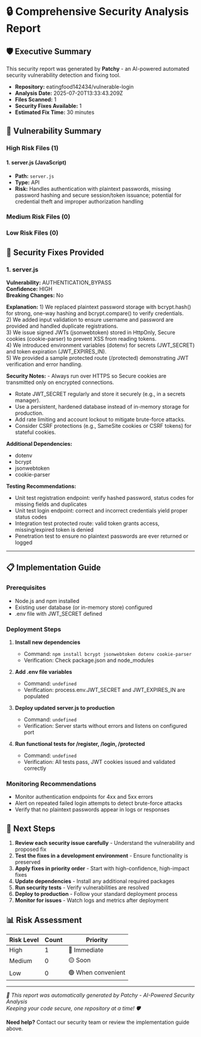 # 🔒 Comprehensive Security Analysis Report

## 🛡️ Executive Summary
This security report was generated by **Patchy** - an AI-powered automated security vulnerability detection and fixing tool.

- **Repository:** eatingfood142434/vulnerable-login
- **Analysis Date:** 2025-07-20T13:33:43.209Z
- **Files Scanned:** 1
- **Security Fixes Available:** 1
- **Estimated Fix Time:** 30 minutes

## 🚨 Vulnerability Summary

### High Risk Files (1)

#### 1. server.js (JavaScript)
- **Path:** `server.js`
- **Type:** API
- **Risk:** Handles authentication with plaintext passwords, missing password hashing and secure session/token issuance; potential for credential theft and improper authorization handling


### Medium Risk Files (0)


### Low Risk Files (0)


## 🔧 Security Fixes Provided


### 1. server.js
**Vulnerability:** AUTHENTICATION_BYPASS  
**Confidence:** HIGH  
**Breaking Changes:** No

**Explanation:** 1) We replaced plaintext password storage with bcrypt.hash() for strong, one-way hashing and bcrypt.compare() to verify credentials.  
2) We added input validation to ensure username and password are provided and handled duplicate registrations.  
3) We issue signed JWTs (jsonwebtoken) stored in HttpOnly, Secure cookies (cookie-parser) to prevent XSS from reading tokens.  
4) We introduced environment variables (dotenv) for secrets (JWT_SECRET) and token expiration (JWT_EXPIRES_IN).  
5) We provided a sample protected route (/protected) demonstrating JWT verification and error handling.

**Security Notes:** - Always run over HTTPS so Secure cookies are transmitted only on encrypted connections.  
- Rotate JWT_SECRET regularly and store it securely (e.g., in a secrets manager).  
- Use a persistent, hardened database instead of in-memory storage for production.  
- Add rate limiting and account lockout to mitigate brute-force attacks.  
- Consider CSRF protections (e.g., SameSite cookies or CSRF tokens) for stateful cookies.

**Additional Dependencies:**
- dotenv
- bcrypt
- jsonwebtoken
- cookie-parser

**Testing Recommendations:**
- Unit test registration endpoint: verify hashed password, status codes for missing fields and duplicates
- Unit test login endpoint: correct and incorrect credentials yield proper status codes
- Integration test protected route: valid token grants access, missing/expired token is denied
- Penetration test to ensure no plaintext passwords are ever returned or logged

---


## 📋 Implementation Guide

### Prerequisites
- Node.js and npm installed
- Existing user database (or in-memory store) configured
- .env file with JWT_SECRET defined

### Deployment Steps

1. **Install new dependencies**
   - Command: `npm install bcrypt jsonwebtoken dotenv cookie-parser`
   - Verification: Check package.json and node_modules

2. **Add .env file variables**
   - Command: `undefined`
   - Verification: process.env.JWT_SECRET and JWT_EXPIRES_IN are populated

3. **Deploy updated server.js to production**
   - Command: `undefined`
   - Verification: Server starts without errors and listens on configured port

4. **Run functional tests for /register, /login, /protected**
   - Command: `undefined`
   - Verification: All tests pass, JWT cookies issued and validated correctly


### Monitoring Recommendations
- Monitor authentication endpoints for 4xx and 5xx errors
- Alert on repeated failed login attempts to detect brute-force attacks
- Verify that no plaintext passwords appear in logs or responses

## 🚀 Next Steps

1. **Review each security issue carefully** - Understand the vulnerability and proposed fix
2. **Test the fixes in a development environment** - Ensure functionality is preserved
3. **Apply fixes in priority order** - Start with high-confidence, high-impact fixes
4. **Update dependencies** - Install any additional required packages
5. **Run security tests** - Verify vulnerabilities are resolved
6. **Deploy to production** - Follow your standard deployment process
7. **Monitor for issues** - Watch logs and metrics after deployment

## 📊 Risk Assessment

| Risk Level | Count | Priority |
|------------|-------|----------|
| High       | 1 | 🔴 Immediate |
| Medium     | 0 | 🟡 Soon |
| Low        | 0 | 🟢 When convenient |

---

*🤖 This report was automatically generated by Patchy - AI-Powered Security Analysis*  
*Keeping your code secure, one repository at a time! 🛡️*

**Need help?** Contact our security team or review the implementation guide above.
